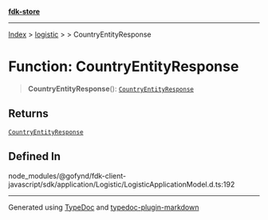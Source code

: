 [**fdk-store**](../../../README.md)
***

[Index](../../../API.md) > [logistic](../../README.md) > [<internal>](../README.md) > CountryEntityResponse

# Function: CountryEntityResponse

> **CountryEntityResponse**(): [`CountryEntityResponse`](../type-aliases/type-alias.CountryEntityResponse.md)

## Returns

[`CountryEntityResponse`](../type-aliases/type-alias.CountryEntityResponse.md)

## Defined In

node\_modules/@gofynd/fdk-client-javascript/sdk/application/Logistic/LogisticApplicationModel.d.ts:192

***
Generated using [TypeDoc](https://typedoc.org/) and [typedoc-plugin-markdown](https://www.npmjs.com/package/typedoc-plugin-markdown)
